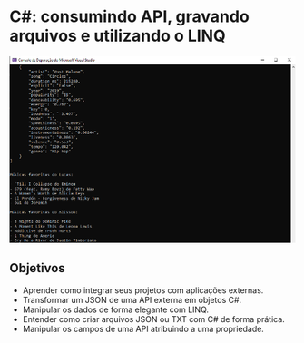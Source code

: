 
<h1>C#: consumindo API, gravando arquivos e utilizando o LINQ</h1>

![imagem](./img/img1.png)

<h2>Objetivos</h2>

<ul>
<li>
Aprender como integrar seus projetos com aplicações externas.
</li>
<li>
Transformar um JSON de uma API externa em objetos C#.
</li>
<li>
Manipular os dados de forma elegante com LINQ.
</li>

<li>
Entender como criar arquivos JSON ou TXT com C# de forma prática.
</li>
<li>
Manipular os campos de uma API atribuindo a uma propriedade.
</li>
</ul>